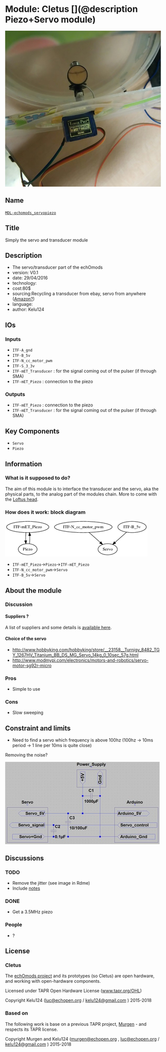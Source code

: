 # Module: Cletus  [](@description Piezo+Servo module)

![](/cletus/viewme.png)

## Name

[`MDL-echomods_servopiezo`]()

## Title

Simply the servo and transducer module

## Description

* The servo/transducer part of the echOmods
* version: V0.1
* date: 29/04/2016
* technology:  
* cost:80$
* sourcing:Recycling a transducer from ebay, servo from anywhere ([Amazon?](https://www.amazon.com/s/ref=nb_sb_noss?url=search-alias%3Dtoys-and-games&field-keywords=%22SG90+9G%22))
* language:  
* author: Kelu124

## IOs

### Inputs

* `ITF-A_gnd`
* `ITF-B_5v`
* `ITF-N_cc_motor_pwm`
* `ITF-S_3_3v`
* `ITF-mET_Transducer` : for the signal coming out of the pulser (if through SMA)
* `ITF-mET_Piezo` : connection to the piezo

### Outputs

* `ITF-mET_Piezo` : connection to the piezo
* `ITF-mET_Transducer` : for the signal coming out of the pulser (if through SMA)

## Key Components

* `Servo`
* `Piezo`

## Information

### What is it supposed to do?

The aim of this module is to interface the transducer and the servo, aka the physical parts, to the analog part of the modules chain. More to come with the [Loftus head](/loftus/source/s3/Readme.md).


### How does it work: block diagram

![Block schema](/cletus/source/blocks.png)

* `ITF-mET_Piezo`->`Piezo`->`ITF-mET_Piezo`
* `ITF-N_cc_motor_pwm`->`Servo`
* `ITF-B_5v`->`Servo`

## About the module

### Discussion

#### Suppliers ?

A list of suppliers and some details is [available here](/cletus/suppliers/).

#### Choice of the servo

* http://www.hobbyking.com/hobbyking/store/__23158__Turnigy_8482_TGY_1267HV_Titanium_BB_DS_MG_Servo_14kg_0_10sec_57g.html
* http://www.modmypi.com/electronics/motors-and-robotics/servo-motor-sg92r-micro

### Pros

* Simple to use

### Cons

* Slow sweeping

## Constraint and limits

* Need to find a servo which frequency is above 100hz (100hz -> 10ms period -> 1 line per 10ms is quite close)

Removing the noise?

![](/cletus/images/Arduino_Servo_Filters.jpg)

## Discussions

### TODO

* Remove the jitter (see image in Rdme)
* Include [notes](/cletus/2017-06-08_FindingSuppliers.md)

### DONE

* Get a 3.5MHz piezo

### People

* ?

## License

### Cletus 

The [echOmods project](https://github.com/kelu124/echomods) and its prototypes (so Cletus) are open hardware, and working with open-hardware components.

Licensed under TAPR Open Hardware License (www.tapr.org/OHL)

Copyright Kelu124 (luc@echopen.org / kelu124@gmail.com ) 2015-2018

### Based on 

The following work is base on a previous TAPR project, [Murgen](https://github.com/kelu124/murgen-dev-kit) - and respects its TAPR license.

Copyright Murgen and Kelu124 (murgen@echopen.org , luc@echopen.org / kelu124@gmail.com ) 2015-2018


